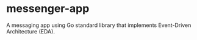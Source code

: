 # messenger-app

A messaging app using Go standard library that implements Event-Driven Architecture (EDA).
